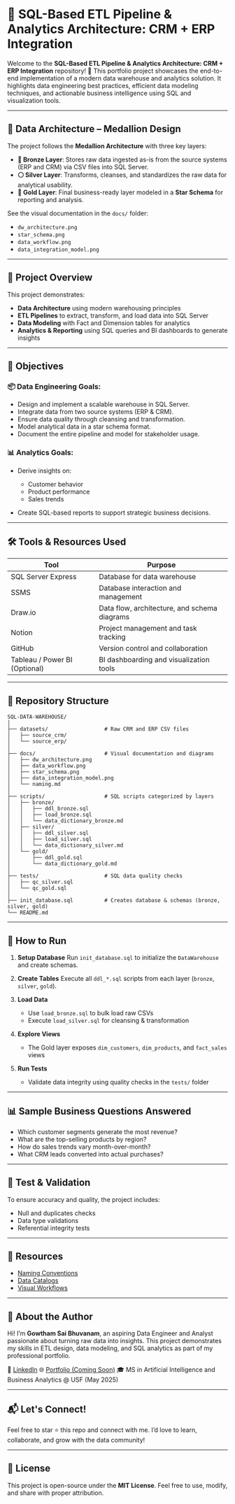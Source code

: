 # 🏢 SQL-Based ETL Pipeline & Analytics Architecture: CRM + ERP Integration

Welcome to the **SQL-Based ETL Pipeline & Analytics Architecture: CRM + ERP Integration** repository! 🚀
This portfolio project showcases the end-to-end implementation of a modern data warehouse and analytics solution. It highlights data engineering best practices, efficient data modeling techniques, and actionable business intelligence using SQL and visualization tools.

---

## 🧱 Data Architecture – Medallion Design

The project follows the **Medallion Architecture** with three key layers:

* **🔶 Bronze Layer**: Stores raw data ingested as-is from the source systems (ERP and CRM) via CSV files into SQL Server.
* **⚪ Silver Layer**: Transforms, cleanses, and standardizes the raw data for analytical usability.
* **🔷 Gold Layer**: Final business-ready layer modeled in a **Star Schema** for reporting and analysis.

See the visual documentation in the `docs/` folder:

* `dw_architecture.png`
* `star_schema.png`
* `data_workflow.png`
* `data_integration_model.png`

---

## 📌 Project Overview

This project demonstrates:

* **Data Architecture** using modern warehousing principles
* **ETL Pipelines** to extract, transform, and load data into SQL Server
* **Data Modeling** with Fact and Dimension tables for analytics
* **Analytics & Reporting** using SQL queries and BI dashboards to generate insights

---

## 🎯 Objectives

### 📦 Data Engineering Goals:

* Design and implement a scalable warehouse in SQL Server.
* Integrate data from two source systems (ERP & CRM).
* Ensure data quality through cleansing and transformation.
* Model analytical data in a star schema format.
* Document the entire pipeline and model for stakeholder usage.

### 📊 Analytics Goals:

* Derive insights on:

  * Customer behavior
  * Product performance
  * Sales trends
* Create SQL-based reports to support strategic business decisions.

---

## 🛠️ Tools & Resources Used

| Tool               | Purpose                                      |
| ------------------ | -------------------------------------------- |
| SQL Server Express | Database for data warehouse                  |
| SSMS               | Database interaction and management          |
| Draw\.io           | Data flow, architecture, and schema diagrams |
| Notion             | Project management and task tracking         |
| GitHub             | Version control and collaboration            |
| Tableau / Power BI (Optional) | BI dashboarding and visualization tools        |

---

## 📂 Repository Structure

```
SQL-DATA-WAREHOUSE/
│
├── datasets/                  # Raw CRM and ERP CSV files
│   ├── source_crm/
│   └── source_erp/
│
├── docs/                      # Visual documentation and diagrams
│   ├── dw_architecture.png
│   ├── data_workflow.png
│   ├── star_schema.png
│   ├── data_integration_model.png
│   └── naming.md
│
├── scripts/                   # SQL scripts categorized by layers
│   ├── bronze/
│   │   ├── ddl_bronze.sql
│   │   ├── load_bronze.sql
│   │   └── data_dictionary_bronze.md
│   ├── silver/
│   │   ├── ddl_silver.sql
│   │   ├── load_silver.sql
│   │   └── data_dictionary_silver.md
│   └── gold/
│       ├── ddl_gold.sql
│       └── data_dictionary_gold.md
│
├── tests/                     # SQL data quality checks
│   ├── qc_silver.sql
│   └── qc_gold.sql
│
├── init_database.sql          # Creates database & schemas (bronze, silver, gold)
└── README.md
```

---

## 🚀 How to Run

1. **Setup Database**
   Run `init_database.sql` to initialize the `DataWarehouse` and create schemas.

2. **Create Tables**
   Execute all `ddl_*.sql` scripts from each layer (`bronze`, `silver`, `gold`).

3. **Load Data**

   * Use `load_bronze.sql` to bulk load raw CSVs
   * Execute `load_silver.sql` for cleansing & transformation

4. **Explore Views**

   * The Gold layer exposes `dim_customers`, `dim_products`, and `fact_sales` views

5. **Run Tests**

   * Validate data integrity using quality checks in the `tests/` folder

---

## 📊 Sample Business Questions Answered

* Which customer segments generate the most revenue?
* What are the top-selling products by region?
* How do sales trends vary month-over-month?
* What CRM leads converted into actual purchases?

---

## 🧪 Test & Validation

To ensure accuracy and quality, the project includes:

* Null and duplicates checks
* Data type validations
* Referential integrity tests

---

## 📘 Resources

* [Naming Conventions](docs/naming.md)
* [Data Catalogs](scripts/*/data_dictionary_*.md)
* [Visual Workflows](docs/*.png)

---

## 🙌 About the Author

Hi! I’m **Gowtham Sai Bhuvanam**, an aspiring Data Engineer and Analyst passionate about turning raw data into insights. This project demonstrates my skills in ETL design, data modeling, and SQL analytics as part of my professional portfolio.

📌 [LinkedIn](https://linkedin.com/in/gowthamsaib)
🌐 [Portfolio (Coming Soon)]()
🎓 MS in Artificial Intelligence and Business Analytics @ USF (May 2025)

---

## 📬 Let's Connect!

Feel free to star ⭐ this repo and connect with me. I’d love to learn, collaborate, and grow with the data community!

---

## 📝 License

This project is open-source under the **MIT License**.
Feel free to use, modify, and share with proper attribution.
